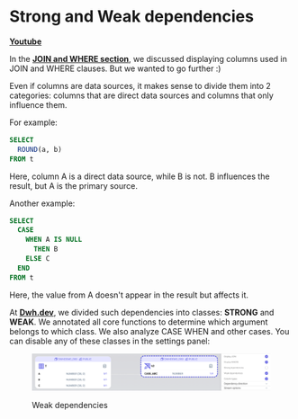 # Strong and Weak dependencies

[**Youtube**](https://youtu.be/jQeVVlqxjj8)

In the [**JOIN and WHERE section**](join-and-where.md), we discussed displaying columns used in JOIN and WHERE clauses. But we wanted to go further :)

Even if columns are data sources, it makes sense to divide them into 2 categories: columns that are direct data sources and columns that only influence them.

For example:

```sql
SELECT
  ROUND(a, b)
FROM t
```

Here, column A is a direct data source, while B is not. B influences the result, but A is the primary source.

Another example:

```sql
SELECT
  CASE
    WHEN A IS NULL
      THEN B
    ELSE C 
  END
FROM t
```

Here, the value from A doesn't appear in the result but affects it.

At [**Dwh.dev**](https://dwh.dev/), we divided such dependencies into classes: **STRONG** and **WEAK**. We annotated all core functions to determine which argument belongs to which class. We also analyze CASE WHEN and other cases. You can disable any of these classes in the settings panel:

<figure><img src="../.gitbook/assets/image (2).png" alt=""><figcaption><p>Weak dependencies</p></figcaption></figure>
